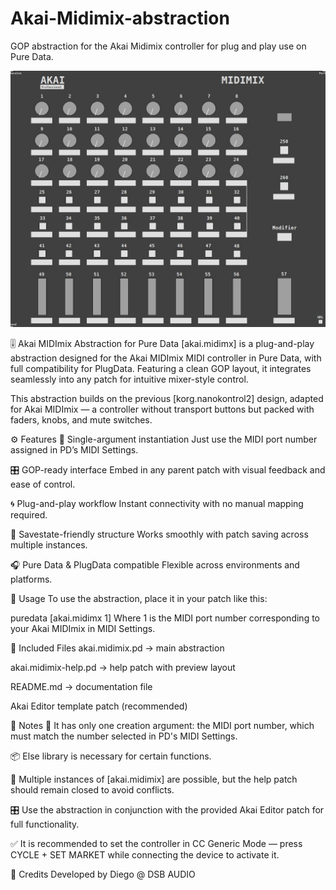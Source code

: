 # Akai-Midimix-abstraction
GOP abstraction for the Akai Midimix controller for plug and play use on Pure Data.

![Akai MIDImix GUI](gui.jpg)


🎚️ Akai MIDImix Abstraction for Pure Data
[akai.midimx] is a plug-and-play abstraction designed for the Akai MIDImix MIDI controller in Pure Data, with full compatibility for PlugData. Featuring a clean GOP layout, it integrates seamlessly into any patch for intuitive mixer-style control.

This abstraction builds on the previous [korg.nanokontrol2] design, adapted for Akai MIDImix — a controller without transport buttons but packed with faders, knobs, and mute switches.

⚙️ Features
🧩 Single-argument instantiation Just use the MIDI port number assigned in PD’s MIDI Settings.

🎛️ GOP-ready interface Embed in any parent patch with visual feedback and ease of control.

🌀 Plug-and-play workflow Instant connectivity with no manual mapping required.

💾 Savestate-friendly structure Works smoothly with patch saving across multiple instances.

🎧 Pure Data & PlugData compatible Flexible across environments and platforms.

🧰 Usage
To use the abstraction, place it in your patch like this:

puredata
[akai.midimx 1]
Where 1 is the MIDI port number corresponding to your Akai MIDImix in MIDI Settings.

📁 Included Files
akai.midimix.pd → main abstraction

akai.midimix-help.pd → help patch with preview layout

README.md → documentation file

Akai Editor template patch (recommended)

📝 Notes
🔢 It has only one creation argument: the MIDI port number, which must match the number selected in PD's MIDI Settings.

📦 Else library is necessary for certain functions.

🧿 Multiple instances of [akai.midimix] are possible, but the help patch should remain closed to avoid conflicts.

🎛️ Use the abstraction in conjunction with the provided Akai Editor patch for full functionality.

✅ It is recommended to set the controller in CC Generic Mode — press CYCLE + SET MARKET while connecting the device to activate it.

👤 Credits
Developed by Diego @ DSB AUDIO
